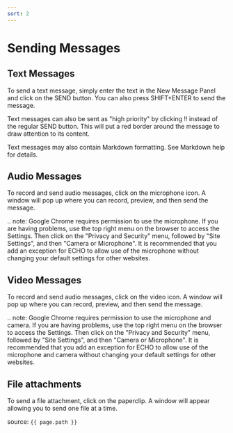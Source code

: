 ```yaml
---
sort: 2
---
```


# Sending Messages

## Text Messages
To send a text message, simply enter the text in the New Message Panel and click on the SEND button. You can also press SHIFT+ENTER to send the message.

Text messages can also be sent as "high priority" by clicking ‼ instead of the regular SEND button. This will put a red border around the message to draw attention to its content.

Text messages may also contain Markdown formatting. See Markdown help for details.

## Audio Messages 
To record and send audio messages, click on the microphone icon. A window will pop up where you can record, preview, and then send the message.

.. note: 
   Google Chrome requires permission to use the microphone. If you are having problems, use the top right menu on the browser to access the Settings. Then click on the "Privacy and Security" menu, followed by "Site Settings", and then "Camera or Microphone". It is recommended that you add an exception for ECHO to allow use of the microphone without changing your default settings for other websites.

## Video Messages 
To record and send audio messages, click on the video icon. A window will pop up where you can record, preview, and then send the message.

.. note: 
   Google Chrome requires permission to use the microphone and camera. If you are having problems, use the top right menu on the browser to access the Settings. Then click on the "Privacy and Security" menu, followed by "Site Settings", and then "Camera or Microphone". It is recommended that you add an exception for ECHO to allow use of the microphone and camera without changing your default settings for other websites.

## File attachments 
To send a file attachment, click on the paperclip. A window will appear allowing you to send one file at a time.

source: `{{ page.path }}`
